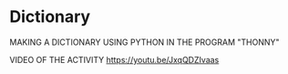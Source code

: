 # Dictionary
MAKING A DICTIONARY USING PYTHON IN THE PROGRAM "THONNY"

VIDEO OF THE ACTIVITY
https://youtu.be/JxqQDZIvaas
